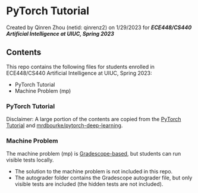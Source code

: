 # PyTorch Tutorial
Created by Qinren Zhou (netid: qinrenz2) on 1/29/2023 for ***ECE448/CS440 Artificial Intelligence at UIUC, Spring
2023***

## Contents
This repo contains the following files for students enrolled in ECE448/CS440 Artificial Intelligence at UIUC, Spring
2023:
- PyTorch Tutorial
- Machine Problem (mp)

### PyTorch Tutorial
Disclaimer: A large portion of the contents are copied from the [PyTorch Tutorial](https://pytorch.org/tutorials/) and
[mrdbourke/pytorch-deep-learning](https://www.learnpytorch.io/).

### Machine Problem
The machine problem (mp) is [Gradescope-based](https://www.gradescope.com/), but students can run visible tests locally.
- The solution to the machine problem is not included in this repo.
- The autograder folder contains the Gradescope autograder file, but only visible tests are included (the hidden tests
  are not included).
